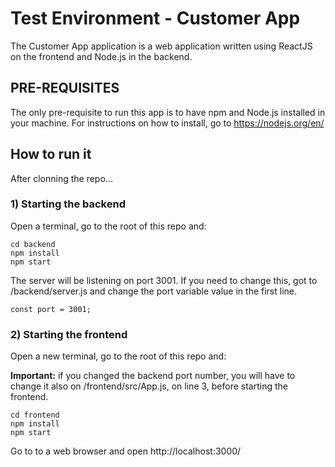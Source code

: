 # Test Environment - Customer App #

The Customer App application is a web application written using ReactJS on the frontend and Node.js in the backend.

## PRE-REQUISITES ##

The only pre-requisite to run this app is to have npm and Node.js installed in your machine. For instructions on how to install, go to https://nodejs.org/en/

## How to run it ##

After clonning the repo...

### 1) Starting the backend ###

Open a terminal, go to the root of this repo and:

```
cd backend
npm install
npm start
```
The server will be listening on port 3001. If you need to change this, got to /backend/server.js and change the port variable value in the first line.

```
const port = 3001;
```

### 2) Starting the frontend ###

Open a new terminal, go to the root of this repo and:

**Important:** if you changed the backend port number, you will have to change it also on /frontend/src/App.js, on line 3, before starting the frontend.

```
cd frontend
npm install
npm start
```

Go to to a web browser and open http://localhost:3000/